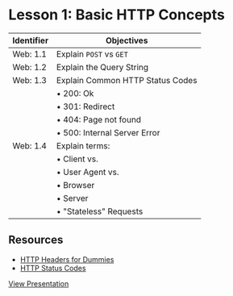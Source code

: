 # Lesson 1: Basic HTTP Concepts

Identifier   | Objectives
-------------|------------
Web: 1.1     | Explain `POST` vs `GET`
Web: 1.2     | Explain the Query String
Web: 1.3     | Explain Common HTTP Status Codes
             | &bull; 200: Ok
             | &bull; 301: Redirect
             | &bull; 404: Page not found
             | &bull; 500: Internal Server Error
Web: 1.4     | Explain terms:
             | &bull; Client vs.
             | &bull; User Agent vs.
             | &bull; Browser
             | &bull; Server
             | &bull; "Stateless" Requests
             
## Resources
- [HTTP Headers for Dummies](http://code.tutsplus.com/tutorials/http-headers-for-dummies--net-8039)
- [HTTP Status Codes](http://en.wikipedia.org/wiki/List_of_HTTP_status_codes)

[View Presentation](https://docs.google.com/a/azpixels.com/presentation/d/1zwj2KV0dzwhF0Q-G1QgkYsB-KR08-HVAqrnSXZRxFzc/edit#slide=id.p)